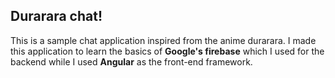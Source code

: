 <h2> Durarara chat! </h2>
<p> This is a sample chat application inspired from the anime durarara. I made this application to learn the basics of <strong>Google's firebase</strong> which I used for the backend while I used <strong>Angular</strong> as the front-end framework. </p>
